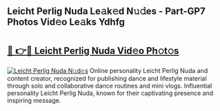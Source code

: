 ## Leicht Perlig Nuda Le𝚊k𝚎d N𝚞𝚍es - Part-GP7 Photos Vid𝚎o Le𝚊ks Ydhfg

# <h2><a href="http://fbfjtqr.evod.top/?m=Leicht+Perlig+Nuda">🔗 👉🔴 Leicht Perlig Nuda Vid𝚎o Ph𝚘t𝚘s</a></h2>

[![Leicht Perlig Nuda N𝚞d𝚎s](https://i.imgur.com/8V9OHl7.gif)](http://fbfjtqr.evod.top/?m=Leicht+Perlig+Nuda)
Online personality Leicht Perlig Nuda and content creator, recognized for publishing dance and lifestyle material through solo and collaborative dance routines and mini vlogs. Influential personality Leicht Perlig Nuda, known for their captivating presence and inspiring message. 
